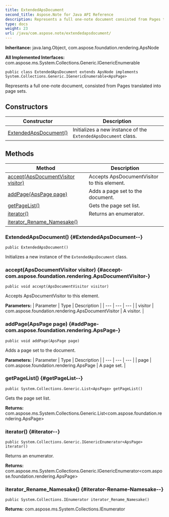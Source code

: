 ```yaml
---
title: ExtendedApsDocument
second_title: Aspose.Note for Java API Reference
description: Represents a full one-note document consisted from Pages translated into page sets.
type: docs
weight: 23
url: /java/com.aspose.note/extendedapsdocument/
---
```


**Inheritance:**
java.lang.Object, com.aspose.foundation.rendering.ApsNode

**All Implemented Interfaces:**
com.aspose.ms.System.Collections.Generic.IGenericEnumerable
```
public class ExtendedApsDocument extends ApsNode implements System.Collections.Generic.IGenericEnumerable<ApsPage>
```

Represents a full one-note document, consisted from Pages translated into page sets.
## Constructors

| Constructor | Description |
| --- | --- |
| [ExtendedApsDocument()](#ExtendedApsDocument--) | Initializes a new instance of the `ExtendedApsDocument` class. |
## Methods

| Method | Description |
| --- | --- |
| [accept(ApsDocumentVisitor visitor)](#accept-com.aspose.foundation.rendering.ApsDocumentVisitor-) | Accepts ApsDocumentVisitor to this element. |
| [addPage(ApsPage page)](#addPage-com.aspose.foundation.rendering.ApsPage-) | Adds a page set to the document. |
| [getPageList()](#getPageList--) | Gets the page set list. |
| [iterator()](#iterator--) | Returns an enumerator. |
| [iterator_Rename_Namesake()](#iterator-Rename-Namesake--) |  |
### ExtendedApsDocument() {#ExtendedApsDocument--}
```
public ExtendedApsDocument()
```


Initializes a new instance of the `ExtendedApsDocument` class.

### accept(ApsDocumentVisitor visitor) {#accept-com.aspose.foundation.rendering.ApsDocumentVisitor-}
```
public void accept(ApsDocumentVisitor visitor)
```


Accepts ApsDocumentVisitor to this element.

**Parameters:**
| Parameter | Type | Description |
| --- | --- | --- |
| visitor | com.aspose.foundation.rendering.ApsDocumentVisitor | A visitor. |

### addPage(ApsPage page) {#addPage-com.aspose.foundation.rendering.ApsPage-}
```
public void addPage(ApsPage page)
```


Adds a page set to the document.

**Parameters:**
| Parameter | Type | Description |
| --- | --- | --- |
| page | com.aspose.foundation.rendering.ApsPage | A page set. |

### getPageList() {#getPageList--}
```
public System.Collections.Generic.List<ApsPage> getPageList()
```


Gets the page set list.

**Returns:**
com.aspose.ms.System.Collections.Generic.List&lt;com.aspose.foundation.rendering.ApsPage&gt;
### iterator() {#iterator--}
```
public System.Collections.Generic.IGenericEnumerator<ApsPage> iterator()
```


Returns an enumerator.

**Returns:**
com.aspose.ms.System.Collections.Generic.IGenericEnumerator&lt;com.aspose.foundation.rendering.ApsPage&gt;
### iterator_Rename_Namesake() {#iterator-Rename-Namesake--}
```
public System.Collections.IEnumerator iterator_Rename_Namesake()
```




**Returns:**
com.aspose.ms.System.Collections.IEnumerator
